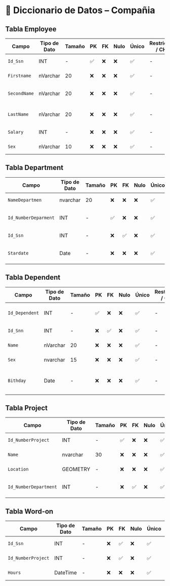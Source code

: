 # 📘 Diccionario de Datos – Compañia

## Tabla Employee

| Campo           | Tipo de Dato | Tamaño | PK  | FK  | Nulo | Único | Restricciones / CHECK                      | Referencia a                    | Descripción                             |
|----------------|--------------|--------|-----|-----|------|--------|--------------------------------------------|----------------------------------|-----------------------------------------|
| `Id_Ssn`     | INT        | -     | ✅ | ❌ | ❌ | ✅ | -         | -           | Identidicador del libro         |
| `Firstname`  | nVarchar   | 20    | ❌ | ❌ | ❌ | ✅ | -         | -           | Nombre del Estudiante           |
| `SecondName` | nVarchar   | 20    | ❌ | ❌ | ❌ | ✅ | -         | -           | Primer apellido del Estudiante  |
| `LastName`   | nVarchar   | 20    | ❌ | ❌ | ❌ | ✅ | -         | -           | Segundo apellido del Estudiante |
| `Salary`     | INT        | -     | ❌ | ❌ | ❌ | ✅ | -         | -           | Identidicador del libro         |
| `Sex`        | nVarchar   | 10    | ❌ | ❌ | ❌ | ✅ | -         | -           | Identidicador del libro         |

## Tabla Department

| Campo           | Tipo de Dato | Tamaño | PK  | FK  | Nulo | Único | Restricciones / CHECK                      | Referencia a                    | Descripción                             |
|----------------|--------------|--------|-----|-----|------|--------|--------------------------------------------|----------------------------------|-----------------------------------------|
| `NameDepartmen`      | nvarchar  | 20    | ❌  | ❌ | ❌ | ✅ | -         | -           | Nombre del departamento        |
| `Id_NumberDeparment` | INT       | -     | ✅  | ❌ | ❌ | ✅ | -         | -           | Identidicador del departamento |
| `Id_Ssn`             | INT       | -     | ❌  | ✅ | ❌ | ✅ | -         | -           | Identidicador del libro        |
| `Stardate`           | Date      | -     | ❌  | ❌ | ❌ | ✅ | -         | -           | Fecha de inicio de trabajo     |

## Tabla Dependent

| Campo           | Tipo de Dato | Tamaño | PK  | FK  | Nulo | Único | Restricciones / CHECK                      | Referencia a                    | Descripción                             |
|----------------|--------------|--------|-----|-----|------|--------|--------------------------------------------|----------------------------------|-----------------------------------------|
| `Id_Dependent` | INT       | -     | ✅  | ❌ | ❌ | ✅ | -         | -           | Identidicador del dependiente       |
| `Id_Snn`       | INT       | -     | ❌  | ✅ | ❌ | ✅ | -         | -           | Identidicador del libro             |
| `Name`         | nVarchar  | 20    | ❌  | ❌ | ❌ | ✅ | -         | -           | Nombre del dependiente              |
| `Sex`          | nvarchar  | 15    | ❌  | ❌ | ❌ | ✅ | -         | -           | Genero del dependiente              |
| `Bithday`      | Date      | -     | ❌  | ❌ | ❌ | ✅ | -         | -           | Fecha de cumpliaños del dependiente |
## Tabla Project

| Campo           | Tipo de Dato | Tamaño | PK  | FK  | Nulo | Único | Restricciones / CHECK                      | Referencia a                    | Descripción                             |
|----------------|--------------|--------|-----|-----|------|--------|--------------------------------------------|----------------------------------|-----------------------------------------|
| `Id_NumberProject`    | INT       | -     | ✅  | ❌ | ❌ | ✅ | -         | -           | Identidicador del proyecto      |
| `Name`                | nvarchar  | 30    | ❌  | ❌ | ❌ | ✅ | -         | -           | Nombre del proyecto             |
| `Location`            | GEOMETRY  | -     | ❌  | ❌ | ❌ | ✅ | -         | -           | Lugar del proyecto              |
| `Id_NumberDepartment` | INT       | -     | ❌  | ✅ | ❌ | ✅ | -         | -           | Identidicador del departamento  |

## Tabla Word-on

| Campo           | Tipo de Dato | Tamaño | PK  | FK  | Nulo | Único | Restricciones / CHECK                      | Referencia a                    | Descripción                             |
|----------------|--------------|--------|-----|-----|------|--------|--------------------------------------------|----------------------------------|-----------------------------------------|
| `Id_Ssn`           | INT       | -     | ❌  | ✅ | ❌ | ✅ | -         | -           | Identidicador del libro    |
| `Id_NumberProject` | INT       | -     | ❌  | ✅ | ❌ | ✅ | -         | -           | Identidicador del Proyecto |
| `Hours`            | DateTime  | -     | ❌  | ❌ | ❌ | ✅ | -         | -           | Horas trabajadas           |
